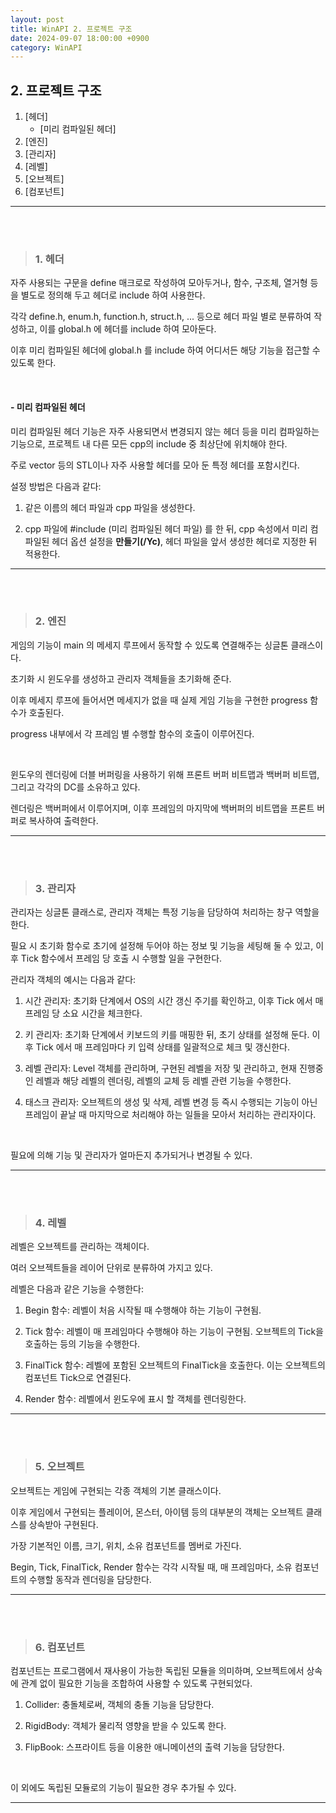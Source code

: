 ```yaml
---
layout: post
title: WinAPI 2. 프로젝트 구조
date: 2024-09-07 18:00:00 +0900
category: WinAPI
---
```


## 2. 프로젝트 구조

1. [헤더]
	- [미리 컴파일된 헤더]
2. [엔진]
3. [관리자]
4. [레벨]
5. [오브젝트]
6. [컴포넌트]

---

<br><br>

>### 1. 헤더

자주 사용되는 구문을 define 매크로로 작성하여 모아두거나, 함수, 구조체, 열거형 등을 별도로 정의해 두고 헤더로 include 하여 사용한다.

각각 define.h, enum.h, function.h, struct.h, ... 등으로 헤더 파일 별로 분류하여 작성하고, 이를 global.h 에 헤더를 include 하여 모아둔다.

이후 미리 컴파일된 헤더에 global.h 를 include 하여 어디서든 해당 기능을 접근할 수 있도록 한다.

<br>

#### - 미리 컴파일된 헤더

미리 컴파일된 헤더 기능은 자주 사용되면서 변경되지 않는 헤더 등을 미리 컴파일하는 기능으로, 프로젝트 내 다른 모든 cpp의 include 중 최상단에 위치해야 한다.

주로 vector 등의 STL이나 자주 사용할 헤더를 모아 둔 특정 헤더를 포함시킨다.

설정 방법은 다음과 같다:

1. 같은 이름의 헤더 파일과 cpp 파일을 생성한다.

2. cpp 파일에 #include (미리 컴파일된 헤더 파일) 를 한 뒤, cpp 속성에서 미리 컴파일된 헤더 옵션 설정을 **만들기(/Yc)**, 헤더 파일을 앞서 생성한 헤더로 지정한 뒤 적용한다.

---

<br><br>

>### 2. 엔진

게임의 기능이 main 의 메세지 루프에서 동작할 수 있도록 연결해주는 싱글톤 클래스이다.

초기화 시 윈도우를 생성하고 관리자 객체들을 초기화해 준다.

이후 메세지 루프에 들어서면 메세지가 없을 때 실제 게임 기능을 구현한 progress 함수가 호출된다.

progress 내부에서 각 프레임 별 수행할 함수의 호출이 이루어진다.

<br>

윈도우의 렌더링에 더블 버퍼링을 사용하기 위해 프론트 버퍼 비트맵과 백버퍼 비트맵, 그리고 각각의 DC를 소유하고 있다.

렌더링은 백버퍼에서 이루어지며, 이후 프레임의 마지막에 백버퍼의 비트맵을 프론트 버퍼로 복사하여 출력한다.

---

<br><br>

>### 3. 관리자

관리자는 싱글톤 클래스로, 관리자 객체는 특정 기능을 담당하여 처리하는 창구 역할을 한다.

필요 시 초기화 함수로 초기에 설정해 두어야 하는 정보 및 기능을 세팅해 둘 수 있고, 이후 Tick 함수에서 프레임 당 호출 시 수행할 일을 구현한다.

관리자 객체의 예시는 다음과 같다:

1. 시간 관리자: 초기화 단계에서 OS의 시간 갱신 주기를 확인하고, 이후 Tick 에서 매 프레임 당 소요 시간을 체크한다.

2. 키 관리자: 초기화 단계에서 키보드의 키를 매핑한 뒤, 초기 상태를 설정해 둔다. 이후 Tick 에서 매 프레임마다 키 입력 상태를 일괄적으로 체크 및 갱신한다.

3. 레벨 관리자: Level 객체를 관리하며, 구현된 레벨을 저장 및 관리하고, 현재 진행중인 레벨과 해당 레벨의 렌더링, 레벨의 교체 등 레벨 관련 기능을 수행한다.

4. 태스크 관리자: 오브젝트의 생성 및 삭제, 레벨 변경 등 즉시 수행되는 기능이 아닌 프레임이 끝날 때 마지막으로 처리해야 하는 일들을 모아서 처리하는 관리자이다.

<br>

필요에 의해 기능 및 관리자가 얼마든지 추가되거나 변경될 수 있다.

---

<br><br>

>### 4. 레벨

레벨은 오브젝트를 관리하는 객체이다.

여러 오브젝트들을 레이어 단위로 분류하여 가지고 있다.

레벨은 다음과 같은 기능을 수행한다:

1. Begin 함수: 레벨이 처음 시작될 때 수행해야 하는 기능이 구현됨.

2. Tick 함수: 레벨이 매 프레임마다 수행해야 하는 기능이 구현됨. 오브젝트의 Tick을 호출하는 등의 기능을 수행한다.

3. FinalTick 함수: 레벨에 포함된 오브젝트의 FinalTick을 호출한다. 이는 오브젝트의 컴포넌트 Tick으로 연결된다.

4. Render 함수: 레벨에서 윈도우에 표시 할 객체를 렌더링한다.


---

<br><br>

>### 5. 오브젝트

오브젝트는 게임에 구현되는 각종 객체의 기본 클래스이다.

이후 게임에서 구현되는 플레이어, 몬스터, 아이템 등의 대부분의 객체는 오브젝트 클래스를 상속받아 구현된다.

가장 기본적인 이름, 크기, 위치, 소유 컴포넌트를 멤버로 가진다.

Begin, Tick, FinalTick, Render 함수는 각각 시작될 때, 매 프레임마다, 소유 컴포넌트의 수행할 동작과 렌더링을 담당한다.


---

<br><br>

>### 6. 컴포넌트

컴포넌트는 프로그램에서 재사용이 가능한 독립된 모듈을 의미하며, 오브젝트에서 상속에 관계 없이 필요한 기능을 조합하여 사용할 수 있도록 구현되었다.

1. Collider: 충돌체로써, 객체의 충돌 기능을 담당한다.

2. RigidBody: 객체가 물리적 영향을 받을 수 있도록 한다.

3. FlipBook: 스프라이트 등을 이용한 애니메이션의 출력 기능을 담당한다.

<br>

이 외에도 독립된 모듈로의 기능이 필요한 경우 추가될 수 있다.

---